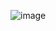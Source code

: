![image](https://github.com/terryyufei/FreeCodeCamp/assets/123143795/95336d70-c97a-4db5-b456-cca771cfc777)
